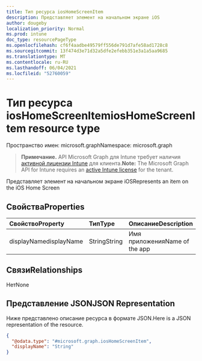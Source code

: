 ```yaml
---
title: Тип ресурса iosHomeScreenItem
description: Представляет элемент на начальном экране iOS
author: dougeby
localization_priority: Normal
ms.prod: intune
doc_type: resourcePageType
ms.openlocfilehash: cf6f4aadbe49579ff556de791d7afe58ad1728c8
ms.sourcegitcommit: 13f474d3e71d32a5dfe2efebb351e3a1a5aa9685
ms.translationtype: MT
ms.contentlocale: ru-RU
ms.lasthandoff: 06/04/2021
ms.locfileid: "52760059"
---
```

# <a name="ioshomescreenitem-resource-type"></a><span data-ttu-id="84b38-103">Тип ресурса iosHomeScreenItem</span><span class="sxs-lookup"><span data-stu-id="84b38-103">iosHomeScreenItem resource type</span></span>

<span data-ttu-id="84b38-104">Пространство имен: microsoft.graph</span><span class="sxs-lookup"><span data-stu-id="84b38-104">Namespace: microsoft.graph</span></span>

> <span data-ttu-id="84b38-105">**Примечание.** API Microsoft Graph для Intune требует наличия [активной лицензии Intune](https://go.microsoft.com/fwlink/?linkid=839381) для клиента.</span><span class="sxs-lookup"><span data-stu-id="84b38-105">**Note:** The Microsoft Graph API for Intune requires an [active Intune license](https://go.microsoft.com/fwlink/?linkid=839381) for the tenant.</span></span>

<span data-ttu-id="84b38-106">Представляет элемент на начальном экране iOS</span><span class="sxs-lookup"><span data-stu-id="84b38-106">Represents an item on the iOS Home Screen</span></span>

## <a name="properties"></a><span data-ttu-id="84b38-107">Свойства</span><span class="sxs-lookup"><span data-stu-id="84b38-107">Properties</span></span>
|<span data-ttu-id="84b38-108">Свойство</span><span class="sxs-lookup"><span data-stu-id="84b38-108">Property</span></span>|<span data-ttu-id="84b38-109">Тип</span><span class="sxs-lookup"><span data-stu-id="84b38-109">Type</span></span>|<span data-ttu-id="84b38-110">Описание</span><span class="sxs-lookup"><span data-stu-id="84b38-110">Description</span></span>|
|:---|:---|:---|
|<span data-ttu-id="84b38-111">displayName</span><span class="sxs-lookup"><span data-stu-id="84b38-111">displayName</span></span>|<span data-ttu-id="84b38-112">String</span><span class="sxs-lookup"><span data-stu-id="84b38-112">String</span></span>|<span data-ttu-id="84b38-113">Имя приложения</span><span class="sxs-lookup"><span data-stu-id="84b38-113">Name of the app</span></span>|

## <a name="relationships"></a><span data-ttu-id="84b38-114">Связи</span><span class="sxs-lookup"><span data-stu-id="84b38-114">Relationships</span></span>
<span data-ttu-id="84b38-115">Нет</span><span class="sxs-lookup"><span data-stu-id="84b38-115">None</span></span>

## <a name="json-representation"></a><span data-ttu-id="84b38-116">Представление JSON</span><span class="sxs-lookup"><span data-stu-id="84b38-116">JSON Representation</span></span>
<span data-ttu-id="84b38-117">Ниже представлено описание ресурса в формате JSON.</span><span class="sxs-lookup"><span data-stu-id="84b38-117">Here is a JSON representation of the resource.</span></span>
<!-- {
  "blockType": "resource",
  "@odata.type": "microsoft.graph.iosHomeScreenItem"
}
-->
``` json
{
  "@odata.type": "#microsoft.graph.iosHomeScreenItem",
  "displayName": "String"
}
```




